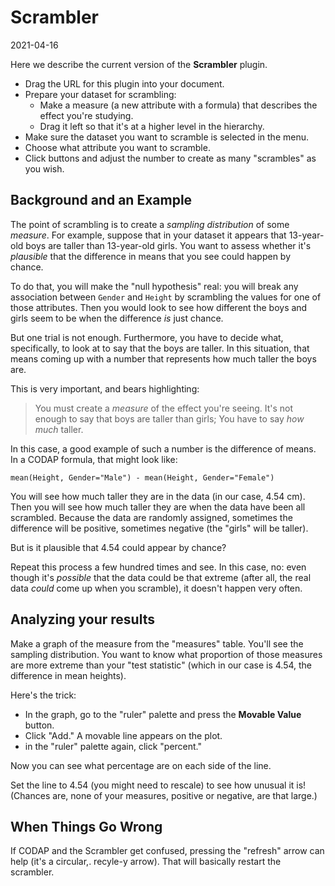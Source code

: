 # Scrambler

2021-04-16

Here we describe the current version of the **Scrambler** plugin.

* Drag the URL for this plugin into your document.
* Prepare your dataset for scrambling:
    * Make a measure (a new attribute with a formula) that describes the effect you're studying.
    * Drag it left so that it's at a higher level in the hierarchy.
* Make sure the dataset you want to scramble is selected in the menu.
* Choose what attribute you want to scramble.
* Click buttons and adjust the number to create as many "scrambles" as you wish.

## Background and an Example

The point of scrambling is to create a _sampling distribution_ of some _measure_. 
For example, suppose that in your dataset it appears that 13-year-old boys are taller than 13-year-old girls.
You want to assess whether it's _plausible_ that the difference in means that you see could happen by chance.

To do that, you will make the "null hypothesis" real: 
you will break any association between `Gender` and `Height` by scrambling the values for one of those attributes.
Then you would look to see how different the boys and girls seem to be when the difference _is_ just chance.

But one trial is not enough. Furthermore, you have to decide what, specifically, to look at to say that the boys are taller.
In this situation, that means coming up with a number that represents how much taller the boys are. 

This is very important, and bears highlighting:

> You must create a _measure_ of the effect you're seeing. It's not enough to say that boys are taller than girls;
> You have to say _how much_ taller.
> 

In this case, a good example of such a number is the difference of means.
In a CODAP formula, that might look like:

```
mean(Height, Gender="Male") - mean(Height, Gender="Female")
```

You will see how much taller they are in the data (in our case, 4.54 cm).
Then you will see how much taller they are when the data have been all scrambled. 
Because the data are randomly assigned, sometimes the difference will be positive, sometimes negative (the "girls" will be taller).

But is it plausible that 4.54 could appear by chance?

Repeat this process a few hundred times and see.
In this case, no: even though it's _possible_ that the data could be that extreme
(after all, the real data _could_ come up when you scramble),
it doesn't happen very often.

## Analyzing your results

Make a graph of the measure from the "measures" table.
You'll see the sampling distribution.
You want to know what proportion of those measures are more extreme than your "test statistic" 
(which in our case is 4.54, the difference in mean heights).

Here's the trick:

* In the graph, go to the "ruler" palette and press the **Movable Value** button. 
* Click "Add." A movable line appears on the plot.
* in the "ruler" palette again, click "percent."

Now you can see what percentage are on each side of the line.

Set the line to 4.54 (you might need to rescale) to see how unusual it is!
(Chances are, none of your measures, positive or negative, are that large.)

## When Things Go Wrong

If CODAP and the Scrambler get confused, pressing the "refresh" arrow can help (it's a circular,. recyle-y arrow). 
That will basically restart the scrambler.

